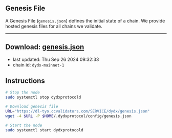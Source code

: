 ## Genesis File
A Genesis File (`genesis.json`) defines the initial state of a chain. We provide hosted genesis files for all chains we validate.

---
**Download: [genesis.json](https://dl-tyo.ccvalidators.com/SERVICE/dydx/genesis.json)**
---

- last updated: Thu Sep 26 2024 09:32:33
- chain id: `dydx-mainnet-1`

## Instructions
```sh
# Stop the node
sudo systemctl stop dydxprotocold

# Download genesis file
URL="https://dl-tyo.ccvalidators.com/SERVICE/dydx/genesis.json"
wget -4 $URL -P $HOME/.dydxprotocol/config/genesis.json

# Start the node
sudo systemctl start dydxprotocold
```
